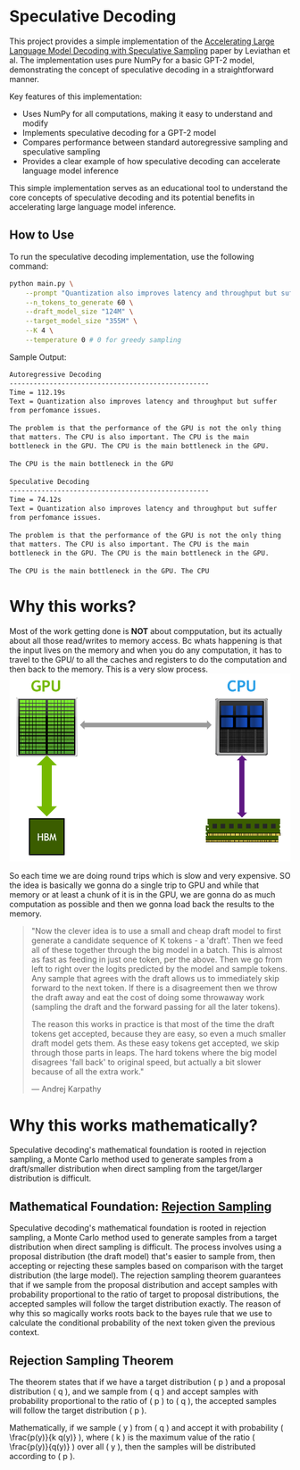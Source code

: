 # Speculative Decoding 
This project provides a simple implementation of the [Accelerating Large Language Model Decoding with Speculative Sampling](https://arxiv.org/abs/2302.01318) paper by Leviathan et al. The implementation uses pure NumPy for a basic GPT-2 model, demonstrating the concept of speculative decoding in a straightforward manner.

Key features of this implementation:
- Uses NumPy for all computations, making it easy to understand and modify
- Implements speculative decoding for a GPT-2 model
- Compares performance between standard autoregressive sampling and speculative sampling
- Provides a clear example of how speculative decoding can accelerate language model inference

This simple implementation serves as an educational tool to understand the core concepts of speculative decoding and its potential benefits in accelerating large language model inference.

## How to Use

To run the speculative decoding implementation, use the following command:

```bash
python main.py \
    --prompt "Quantization also improves latency and throughput but suffer from perf" \
    --n_tokens_to_generate 60 \
    --draft_model_size "124M" \
    --target_model_size "355M" \
    --K 4 \
    --temperature 0 # 0 for greedy sampling
```
Sample Output:

```
Autoregressive Decoding
--------------------------------------------------
Time = 112.19s
Text = Quantization also improves latency and throughput but suffer from perfomance issues.

The problem is that the performance of the GPU is not the only thing that matters. The CPU is also important. The CPU is the main bottleneck in the GPU. The CPU is the main bottleneck in the GPU.

The CPU is the main bottleneck in the GPU

Speculative Decoding
--------------------------------------------------
Time = 74.12s
Text = Quantization also improves latency and throughput but suffer from perfomance issues.

The problem is that the performance of the GPU is not the only thing that matters. The CPU is also important. The CPU is the main bottleneck in the GPU. The CPU is the main bottleneck in the GPU.

The CPU is the main bottleneck in the GPU. The CPU

```



# Why this works?
Most of the work getting done is **NOT** about compputation, but its actually about all those read/writes to memory access.
Bc whats happening is that the input lives on the memory and when you do any computation, it has to travel to the GPU/ to all the caches and registers to do the computation and then back to the memory. This is a very slow process. 
![alt text](img/image.png)

So each time we are doing round trips which is slow and very expensive. SO the idea is basically we gonna do a single trip to GPU and while that memory or at least a chunk of it is in the GPU, we are gonna do as much computation as possible and then we gonna load back the results to the memory.

> "Now the clever idea is to use a small and cheap draft model to first generate a candidate sequence of K tokens - a 'draft'. Then we feed all of these together through the big model in a batch. This is almost as fast as feeding in just one token, per the above. Then we go from left to right over the logits predicted by the model and sample tokens. Any sample that agrees with the draft allows us to immediately skip forward to the next token. If there is a disagreement then we throw the draft away and eat the cost of doing some throwaway work (sampling the draft and the forward passing for all the later tokens).
> 
> The reason this works in practice is that most of the time the draft tokens get accepted, because they are easy, so even a much smaller draft model gets them. As these easy tokens get accepted, we skip through those parts in leaps. The hard tokens where the big model disagrees 'fall back' to original speed, but actually a bit slower because of all the extra work."
> 
> — Andrej Karpathy



# Why this works mathematically?

Speculative decoding's mathematical foundation is rooted in rejection sampling, a Monte Carlo method used to generate samples from a draft/smaller distribution when direct sampling from the target/larger distribution is difficult.

## Mathematical Foundation: [Rejection Sampling](https://en.wikipedia.org/wiki/Rejection_sampling)

Speculative decoding's mathematical foundation is rooted in rejection sampling, a Monte Carlo method used to generate samples from a target distribution when direct sampling is difficult. The process involves using a proposal distribution (the draft model) that's easier to sample from, then accepting or rejecting these samples based on comparison with the target distribution (the large model). The rejection sampling theorem guarantees that if we sample from the proposal distribution and accept samples with probability proportional to the ratio of target to proposal distributions, the accepted samples will follow the target distribution exactly. The reason of why this so magically works roots back to the bayes rule that we use to calculate the conditional probability of the next token given the previous context.

## Rejection Sampling Theorem

The theorem states that if we have a target distribution \( p \) and a proposal distribution \( q \), and we sample from \( q \) and accept samples with probability proportional to the ratio of \( p \) to \( q \), the accepted samples will follow the target distribution \( p \).

Mathematically, if we sample \( y \) from \( q \) and accept it with probability \( \frac{p(y)}{k q(y)} \), where \( k \) is the maximum value of the ratio \( \frac{p(y)}{q(y)} \) over all \( y \), then the samples will be distributed according to \( p \).
